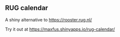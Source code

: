 ## RUG calendar

A shiny alternative to https://rooster.rug.nl/

Try it out at https://maxfus.shinyapps.io/rug-calendar/
